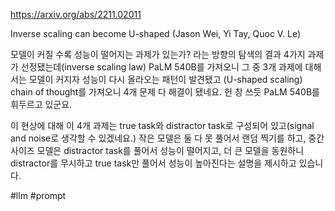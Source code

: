https://arxiv.org/abs/2211.02011

Inverse scaling can become U-shaped (Jason Wei, Yi Tay, Quoc V. Le)

모델이 커질 수록 성능이 떨어지는 과제가 있는가? 라는 방향의 탐색의 결과 4가지 과제가 선정됐는데(inverse scaling law) PaLM 540B를 가져오니 그 중 3개 과제에 대해서는 모델이 커지자 성능이 다시 올라오는 패턴이 발견됐고 (U-shaped scaling) chain of thought를 가져오니 4개 문제 다 해결이 됐네요. 헌 창 쓰듯 PaLM 540B를 휘두르고 있군요.

이 현상에 대해 이 4개 과제는 true task와 distractor task로 구성되어 있고(signal and noise로 생각할 수 있겠네요.) 작은 모델은 둘 다 못 풀어서 랜덤 찍기를 하고, 중간 사이즈 모델은 distractor task를 풀어서 성능이 떨어지고, 더 큰 모델을 동원하니 distractor를 무시하고 true task만 풀어서 성능이 높아진다는 설명을 제시하고 있습니다.

#llm #prompt 